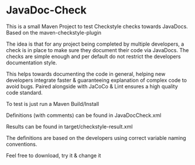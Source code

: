 # JavaDoc-Check

This is a small Maven Project to test Checkstyle checks towards JavaDocs. 
Based on the maven-checkstyle-plugin

The idea is that for any project being completed by multiple developers, a check is in place to make sure they document their code via JavaDocs. The checks are simple enough and per default do not restrict the developers documentation style.

This helps towards documenting the code in general, helping new developers integrate faster & guaranteeing explanation of complex code to avoid bugs.
Paired alongside with JaCoCo & Lint ensures a high quality code standard.

To test is just run a Maven Build/Install

Definitions (with comments) can be found in JavaDocCheck.xml

Results can be found in target/checkstyle-result.xml

The definitions are based on the developers using correct variable naming conventions.

Feel free to download, try it & change it